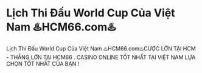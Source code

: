 # Lịch Thi Đấu World Cup Của Việt Nam ♨️HCM66.com♨️

Lịch Thi Đấu World Cup Của Việt Nam ♨️HCM66.com♨️CƯỢC LỚN TẠI HCM - THẮNG LỚN TẠI HCM66 . CASINO ONLINE TỐT NHẤT TẠI VIỆT NAM LỰA CHỌN TỐT NHẤT CỦA BẠN !